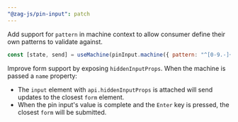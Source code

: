 ```yaml
---
"@zag-js/pin-input": patch
---
```


Add support for `pattern` in machine context to allow consumer define their own patterns to validate against.

```jsx
const [state, send] = useMachine(pinInput.machine({ pattern: "^[0-9.-]+$" }))
```

Improve form support by exposing `hiddenInputProps`. When the machine is passed a `name` property:

- The `input` element with `api.hiddenInputProps` is attached will send updates to the closest `form` element.
- When the pin input's value is complete and the `Enter` key is pressed, the closest `form` will be submitted.

